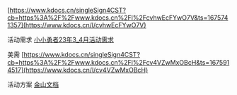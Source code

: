 [https://www.kdocs.cn/singleSign4CST?cb=https%3A%2F%2Fwww.kdocs.cn%2Fl%2FcvhwEcFYwO7V&ts=1675741357](https://www.kdocs.cn/l/cvhwEcFYwO7V)

活动需求
[小小勇者23年3_4月活动需求](https://www.kdocs.cn/l/cvhwEcFYwO7V)

美需
[https://www.kdocs.cn/singleSign4CST?cb=https%3A%2F%2Fwww.kdocs.cn%2Fl%2Fcv4VZwMxOBcH&ts=1675914517](https://www.kdocs.cn/l/cv4VZwMxOBcH)

活动方案
[金山文档](https://www.kdocs.cn/l/ct1oGpSmI7XH)